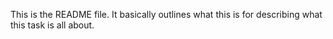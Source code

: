 This is the README file.
It basically outlines what this is for describing what this task is all about.
